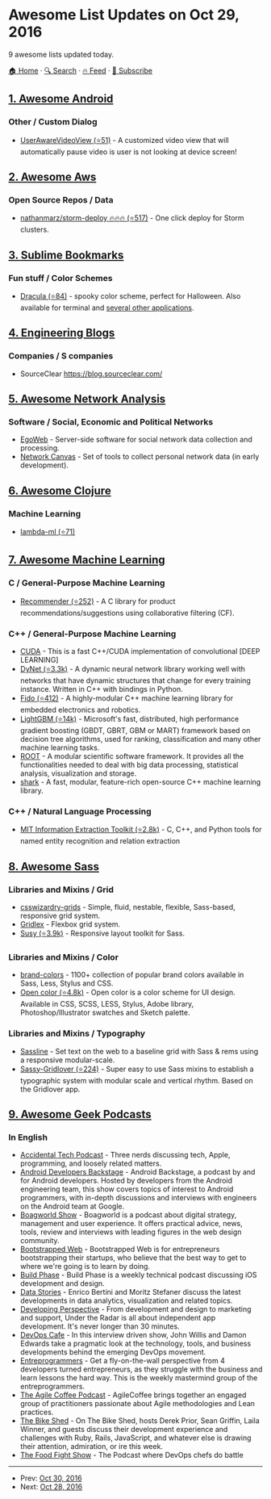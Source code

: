 # Awesome List Updates on Oct 29, 2016

9 awesome lists updated today.

[🏠 Home](/README.md) · [🔍 Search](https://www.trackawesomelist.com/search/) · [🔥 Feed](https://www.trackawesomelist.com/rss.xml) · [📮 Subscribe](https://trackawesomelist.us17.list-manage.com/subscribe?u=d2f0117aa829c83a63ec63c2f&id=36a103854c)



## [1. Awesome Android](/content/JStumpp/awesome-android/README.md)

### Other / Custom Dialog

*   [UserAwareVideoView (⭐51)](https://github.com/kevalpatel2106/UserAwareVideoView) - A customized video view that will automatically pause video is user is not looking at device screen!

## [2. Awesome Aws](/content/donnemartin/awesome-aws/README.md)

### Open Source Repos / Data

*   [nathanmarz/storm-deploy :fire::fire::fire: (⭐517)](https://github.com/nathanmarz/storm-deploy) - One click deploy for Storm clusters.

## [3. Sublime Bookmarks](/content/dreikanter/sublime-bookmarks/README.md)

### Fun stuff / Color Schemes

*   [Dracula (⭐84)](https://github.com/dracula/sublime) - spooky color scheme, perfect for Halloween.  Also available for terminal and [several other applications](https://draculatheme.com/).

## [4. Engineering Blogs](/content/kilimchoi/engineering-blogs/README.md)

### Companies / S companies

*   SourceClear <https://blog.sourceclear.com/>

## [5. Awesome Network Analysis](/content/briatte/awesome-network-analysis/README.md)

### Software / Social, Economic and Political Networks

*   [EgoWeb](http://egoweb.wikispaces.com/EgoWeb+2.0+Home) - Server-side software for social network data collection and processing.
*   [Network Canvas](http://networkcanvas.com/) - Set of tools to collect personal network data (in early development).

## [6. Awesome Clojure](/content/razum2um/awesome-clojure/README.md)

### Machine Learning

*   [lambda-ml (⭐71)](https://github.com/cloudkj/lambda-ml)

## [7. Awesome Machine Learning](/content/josephmisiti/awesome-machine-learning/README.md)

### C / General-Purpose Machine Learning

*   [Recommender (⭐252)](https://github.com/GHamrouni/Recommender) - A C library for product recommendations/suggestions using collaborative filtering (CF).

### C++ / General-Purpose Machine Learning

*   [CUDA](https://code.google.com/p/cuda-convnet/) - This is a fast C++/CUDA implementation of convolutional \[DEEP LEARNING]
*   [DyNet (⭐3.3k)](https://github.com/clab/dynet) - A dynamic neural network library working well with networks that have dynamic structures that change for every training instance. Written in C++ with bindings in Python.
*   [Fido (⭐412)](https://github.com/FidoProject/Fido) - A highly-modular C++ machine learning library for embedded electronics and robotics.
*   [LightGBM (⭐14k)](https://github.com/Microsoft/LightGBM) - Microsoft's fast, distributed, high performance gradient boosting (GBDT, GBRT, GBM or MART) framework based on decision tree algorithms, used for ranking, classification and many other machine learning tasks.
*   [ROOT](https://root.cern.ch) - A modular scientific software framework. It provides all the functionalities needed to deal with big data processing, statistical analysis, visualization and storage.
*   [shark](http://image.diku.dk/shark/sphinx_pages/build/html/index.html) - A fast, modular, feature-rich open-source C++ machine learning library.

### C++ / Natural Language Processing

*   [MIT Information Extraction Toolkit (⭐2.8k)](https://github.com/mit-nlp/MITIE) - C, C++, and Python tools for named entity recognition and relation extraction

## [8. Awesome Sass](/content/Famolus/awesome-sass/README.md)

### Libraries and Mixins / Grid

*   [csswizardry-grids](http://csswizardry.com/csswizardry-grids/) - Simple, fluid, nestable, flexible, Sass-based, responsive grid system.
*   [Gridlex](http://gridlex.devlint.fr/) - Flexbox grid system.
*   [Susy (⭐3.9k)](https://github.com/oddbird/susy) - Responsive layout toolkit for Sass.

### Libraries and Mixins / Color

*   [brand-colors](http://brand-colors.com/) - 1100+ collection of popular brand colors available in Sass, Less, Stylus and CSS.
*   [Open color (⭐4.8k)](https://github.com/yeun/open-color) - Open color is a color scheme for UI design. Available in CSS, SCSS, LESS, Stylus, Adobe library, Photoshop/Illustrator swatches and Sketch palette.

### Libraries and Mixins / Typography

*   [Sassline](https://sassline.com/) - Set text on the web to a baseline grid with Sass & rems using a responsive modular-scale.
*   [Sassy-Gridlover (⭐224)](https://github.com/hiulit/Sassy-Gridlover) - Super easy to use Sass mixins to establish a typographic system with modular scale and vertical rhythm. Based on the Gridlover app.

## [9. Awesome Geek Podcasts](/content/ayr-ton/awesome-geek-podcasts/README.md)

### In English

*   [Accidental Tech Podcast](http://atp.fm/) - Three nerds discussing tech, Apple, programming, and loosely related matters.
*   [Android Developers Backstage](http://androidbackstage.blogspot.com/) - Android Backstage, a podcast by and for Android developers. Hosted by developers from the Android engineering team, this show covers topics of interest to Android programmers, with in-depth discussions and interviews with engineers on the Android team at Google.
*   [Boagworld Show](https://boagworld.com/show) - Boagworld is a podcast about digital strategy, management and user experience. It offers practical advice, news, tools, review and interviews with leading figures in the web design community.
*   [Bootstrapped Web](http://bootstrappedweb.com/) - Bootstrapped Web is for entrepreneurs bootstrapping their startups, who believe that the best way to get to where we're going is to learn by doing.
*   [Build Phase](http://buildphase.fm/) - Build Phase is a weekly technical podcast discussing iOS development and design.
*   [Data Stories](http://datastori.es/) - Enrico Bertini and Moritz Stefaner discuss the latest developments in data analytics, visualization and related topics.
*   [Developing Perspective](http://developingperspective.com/) - From development and design to marketing and support, Under the Radar is all about independent app development. It's never longer than 30 minutes.
*   [DevOps Cafe](http://devopscafe.org/) - In this interview driven show, John Willis and Damon Edwards take a pragmatic look at the technology, tools, and business developments behind the emerging DevOps movement.
*   [Entreprogrammers](http://entreprogrammers.com/) - Get a fly-on-the-wall perspective from 4 developers turned entrepreneurs, as they struggle with the business and learn lessons the hard way. This is the weekly mastermind group of the entreprogrammers.
*   [The Agile Coffee Podcast](http://agilecoffee.com/) - AgileCoffee brings together an engaged group of practitioners passionate about Agile methodologies and Lean practices.
*   [The Bike Shed](http://bikeshed.fm/) - On The Bike Shed, hosts Derek Prior, Sean Griffin, Laila Winner, and guests discuss their development experience and challenges with Ruby, Rails, JavaScript, and whatever else is drawing their attention, admiration, or ire this week.
*   [The Food Fight Show](http://foodfightshow.org/) - The Podcast where DevOps chefs do battle

---

- Prev: [Oct 30, 2016](/content/2016/10/30/README.md)
- Next: [Oct 28, 2016](/content/2016/10/28/README.md)
